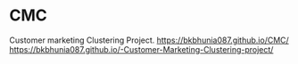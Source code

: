 # CMC
Customer marketing Clustering Project. 
https://bkbhunia087.github.io/CMC/
https://bkbhunia087.github.io/-Customer-Marketing-Clustering-project/
